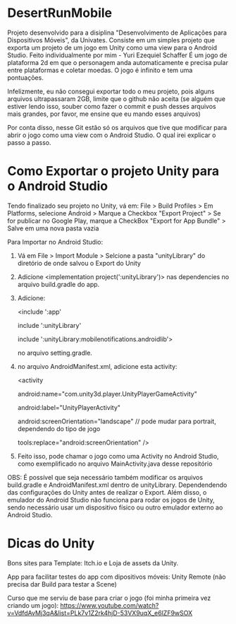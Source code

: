 # DesertRunMobile
Projeto desenvolvido para a disiplina "Desenvolvimento de Aplicações para Dispositivos Móveis", da Univates. Consiste em um simples projeto que exporta um projeto de um jogo em Unity como uma view para o Android Studio. Feito individualmente por mim - Yuri Ezequiel Schaffer
É um jogo de plataforma 2d em que o personagem anda automaticamente e precisa pular entre plataformas e coletar moedas. O jogo é infinito e tem uma pontuações.

Infelizmente, eu não consegui exportar todo o meu projeto, pois alguns arquivos ultrapassaram 2GB, limite que o github não aceita (se alguém que estiver lendo isso, souber como fazer o commit e push desses arquivos mais grandes, por favor, me ensine que eu mando esses arquivos)

Por conta disso, nesse Git estão só os arquivos que tive que modificar para abrir o jogo como uma view com o Android Studio. O qual irei explicar o passo a passo.

# Como Exportar o projeto Unity para o Android Studio
Tendo finalizado seu projeto no Unity, vá em:
File > Build Profiles > Em Platforms, selecione Android > Marque a Checkbox "Export Project" > Se for publicar no Google Play, marque a CheckBox "Export for App Bundle" > Salve em uma nova pasta vazia

Para Importar no Android Studio:
1. Vá em File > Import Module > Selcione a pasta "unityLibrary" do diretório de onde salvou o Export do Unity
2. Adicione <implementation project(':unityLibrary')> nas dependencies no arquivo build.gradle do app.
3. Adicione:
   
   <include ':app'
   
   include ':unityLibrary'
   
   include ':unityLibrary:mobilenotifications.androidlib'>
   
   no arquivo setting.gradle.
5. no arquivo AndroidManifest.xml, adicione esta activity:
   
   <activity
   
   android:name="com.unity3d.player.UnityPlayerGameActivity"
   
   android:label="UnityPlayerActivity"
   
   android:screenOrientation="landscape" // pode mudar para portrait, dependendo do tipo de jogo
   
   tools:replace="android:screenOrientation" />
   
7. Feito isso, pode chamar o jogo como uma Activity no Android Studio, como exemplificado no arquivo MainActivity.java desse repositório
   
OBS: É possível que seja necessário também modificar os arquivos build.gradle e AndroidManifest.xml dentro de unityLibrary. Dependendendo das configurações do Unity antes de realizar o Export. Além disso, o emulador do Android Studio não funciona para rodar os jogos de Unity, sendo necessário usar um dispositivo físico ou outro emulador externo ao Android Studio.

# Dicas do Unity
Bons sites para Template: Itch.io e Loja de assets da Unity.

App para facilitar testes do app com dipositivos móveis: Unity Remote (não precisa dar Build para testar a Scene)

Curso que me serviu de base para criar o jogo (foi minha primeira vez criando um jogo): https://www.youtube.com/watch?v=VdfdAvMj3qA&list=PLk7v1Z2rk4hjD-53VX9uqX_e6lZF9wSOX
